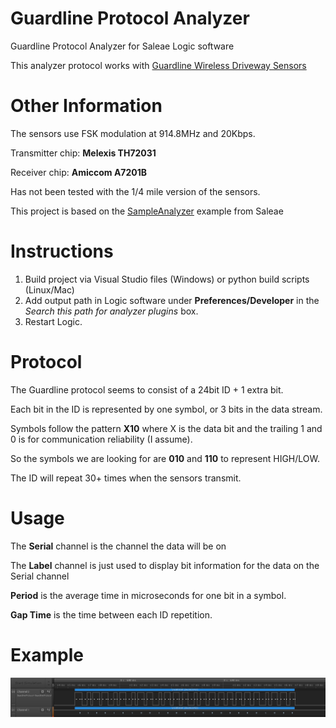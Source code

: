 # Guardline Protocol Analyzer
Guardline Protocol Analyzer for Saleae Logic software

This analyzer protocol works with [Guardline Wireless Driveway Sensors](https://www.guardlinesecurity.com/)


# Other Information
The sensors use FSK modulation at 914.8MHz and 20Kbps.

Transmitter chip: **Melexis TH72031**

Receiver chip: **Amiccom A7201B**

Has not been tested with the 1/4 mile version of the sensors.

This project is based on the [SampleAnalyzer](https://github.com/saleae/SampleAnalyzer) example from Saleae

# Instructions
1. Build project via Visual Studio files (Windows) or python build scripts (Linux/Mac)
2. Add output path in Logic software under **Preferences/Developer** in the *Search this path for analyzer plugins* box. 
3. Restart Logic.

# Protocol
The Guardline protocol seems to consist of a 24bit ID + 1 extra bit. 

Each bit in the ID is represented by one symbol, or 3 bits in the data stream.

Symbols follow the pattern **X10** where X is the data bit and the trailing 1 and 0 is for communication reliability (I assume).

So the symbols we are looking for are **010** and **110** to represent HIGH/LOW.

The ID will repeat 30+ times when the sensors transmit.

# Usage
The **Serial** channel is the channel the data will be on

The **Label** channel is just used to display bit information for the data on the Serial channel

**Period** is the average time in microseconds for one bit in a symbol.

**Gap Time** is the time between each ID repetition. 

# Example
![Example data stream](https://github.com/MatthewJolly/GuardlineAnalyzer/raw/master/example.png)